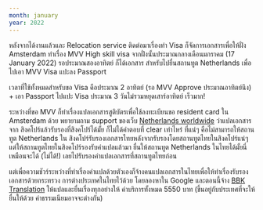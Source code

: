 ```yaml
---
month: january
year: 2022
---
```


หลังจากได้งานแล้วและ Relocation service ติดต่อมาเรื่องทำ Visa ก็จัดการเอกสารเพื่อให้ฝั่ง Amsterdam ทำเรื่อง
MVV High skill visa จากฝั่งนั้นประมาณกลางเดือนมกราคม (17 January 2022) รอประมาณสองอาทิตย์ ก็ได้เอกสาร
สำหรับไปยื่นสถานทูต Netherlands เพื่อไปเอา MVV Visa แปะลง Passport

เวลาที่ใช้ทั้งหมดสำหรับขอ Visa คือประมาณ 2 อาทิตย์ (รอ MVV Approve ประมาณอาทิตย์นึง) + เอา Passport ไปแปะ
Visa ประมาณ 3 วันไม่รวมหยุดเสาร์อาทิตย์ เร็วมาก!

ระหว่างที่ขอ MVV ก็ทำเรื่องแปลเอกสารสูติบัตรเพื่อใช้ลงทะเบียนขอ resident card ใน Amsterdam ด้วย พยายามถาม
support ของเว็บ [Netherlands worldwide](https://www.netherlandsworldwide.nl) ว่าแปลเอกสารจาก
สิงคโปร์แล้วรับรองที่สิงคโปร์ได้มั้ย ก็ไม่ได้คำตอบที่ clear เท่าไหร่ ที่แน่ๆ คือไม่สามารถให้สถานทูต Netherlands ใน
สิงคโปร์รับรองเอกสารไทยหลังจากรับรองโดยสถานทูตไทยในสิงคโปร์แน่ๆ แต่ให้สถานทูตไทยในสิงคโปร์รองรับคำแปลแล้วมา
ยื่นให้สถานทูต Netherlands ในไทยได้มั้ยนี่เหมือนจะได้ (ไม่ได้!) เลยไปรับรองคำแปลเอกสารที่สถานทูตไทยก่อน

แต่เพื่อความชัวร์ระหว่างที่ทำเรื่องคำแปลด้วยตัวเองก็จ้างคนแปลเอกสารในไทยเพื่อให้ทำเรื่องรับรองเอกสารด้วยกระทรวง
การต่างประเทศในไทยไว้ด้วย โดยลองหาใน Google และตอนนี้จ้าง [BBK Translation](https://www.facebook.com/bbktranslation/)
ให้แปลและยื่นเรื่องทุกอย่างให้ ค่าบริการทั้งหมด 5550 บาท (ขึ้นอยู่กับประเทศที่จะให้ยื่นให้ด้วย ค่าธรรมเนียมอาจจะต่างกัน)
